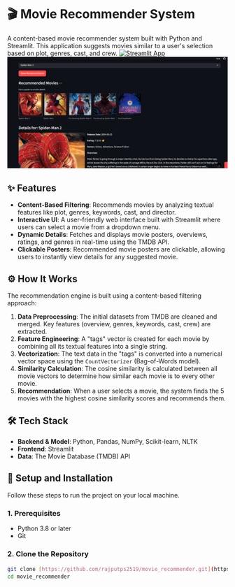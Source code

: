 # 🎬 Movie Recommender System

A content-based movie recommender system built with Python and Streamlit. This application suggests movies similar to a user's selection based on plot, genres, cast, and crew.
[![Streamlit App](https://static.streamlit.io/badges/streamlit_badge_black_white.svg)](https://movierecommender-fxzcfnibczmj2rcsutjcca.streamlit.app/)
![App Screenshot](https://github.com/rajputps2519/movie_recommender/blob/main/Screenshot%202025-08-16%20042701.png?raw=true)

## ✨ Features

* **Content-Based Filtering**: Recommends movies by analyzing textual features like plot, genres, keywords, cast, and director.
* **Interactive UI**: A user-friendly web interface built with Streamlit where users can select a movie from a dropdown menu.
* **Dynamic Details**: Fetches and displays movie posters, overviews, ratings, and genres in real-time using the TMDB API.
* **Clickable Posters**: Recommended movie posters are clickable, allowing users to instantly view details for any suggested movie.

## ⚙️ How It Works

The recommendation engine is built using a content-based filtering approach:
1.  **Data Preprocessing**: The initial datasets from TMDB are cleaned and merged. Key features (overview, genres, keywords, cast, crew) are extracted.
2.  **Feature Engineering**: A "tags" vector is created for each movie by combining all its textual features into a single string.
3.  **Vectorization**: The text data in the "tags" is converted into a numerical vector space using the `CountVectorizer` (Bag-of-Words model).
4.  **Similarity Calculation**: The cosine similarity is calculated between all movie vectors to determine how similar each movie is to every other movie.
5.  **Recommendation**: When a user selects a movie, the system finds the 5 movies with the highest cosine similarity scores and recommends them.

## 🛠️ Tech Stack

* **Backend & Model**: Python, Pandas, NumPy, Scikit-learn, NLTK
* **Frontend**: Streamlit
* **Data**: The Movie Database (TMDB) API

## 🚀 Setup and Installation

Follow these steps to run the project on your local machine.

### 1. Prerequisites
* Python 3.8 or later
* Git

### 2. Clone the Repository
```bash
git clone [https://github.com/rajputps2519/movie_recommender.git](https://github.com/rajputps2519/movie_recommender.git)
cd movie_recommender
